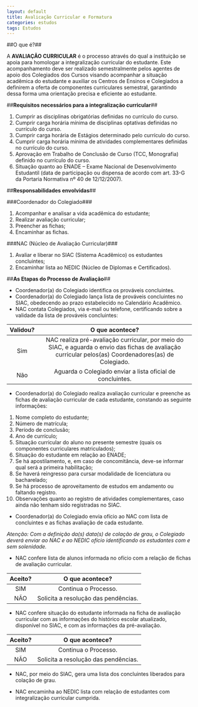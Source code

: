 ```yaml
---
layout: default
title: Avalicação Curricular e Formatura
categories: estudos
tags: Estudos
---
```


##O que é?##

A **AVALIAÇÃO CURRICULAR** é o processo através do qual a instituição se apoia para homologar a integralização curricular do estudante.  Este acompanhamento deve ser realizado semestralmente pelos agentes de apoio dos Colegiados dos Cursos visando acompanhar a situação acadêmica do estudante e auxiliar os Centros de Ensinos e Colegiados a definirem a oferta de componentes curriculares semestral, garantindo dessa forma uma orientação precisa e eficiente ao estudante.

##**Requisitos necessários para a integralização curricular**##

1. Cumprir as disciplinas obrigatórias definidas no currículo do curso.
2. Cumprir carga horária mínima de disciplinas optativas definidas no currículo do curso.
3. Cumprir carga horária de Estágios determinado pelo currículo do curso.
4. Cumprir carga horária mínima de atividades complementares definidas no currículo do curso.
5. Aprovação em Trabalho de Conclusão de Curso (TCC, Monografia) definido no currículo do curso.
6. Situação quanto ao ENADE – Exame Nacional de Desenvolvimento Estudantil (data de participação ou dispensa de acordo com art. 33-G da Portaria Normativa nº 40 de 12/12/2007).

##**Responsabilidades envolvidas**##

###Coordenador do Colegiado###

1. Acompanhar e analisar a vida acadêmica do estudante;
2. Realizar avaliação curricular;
3. Preencher as fichas;
4. Encaminhar as fichas.

###NAC (Núcleo de Avaliação Curricular)###

1. Avaliar e liberar no SIAC (Sistema Acadêmico) os estudantes concluintes;
2. Encaminhar lista ao NEDIC (Núcleo de Diplomas e Certificados).

##**As Etapas do Processo de Avaliação**##

* Coordenador(a) do Colegiado identifica os prováveis concluintes.
* Coordenador(a) do Colegiado lança lista de prováveis concluintes no SIAC, obedecendo ao prazo estabelecido no Calendário Acadêmico.
* NAC contata Colegiados, via e-mail ou telefone, certificando sobre a validade da lista de prováveis concluintes:

|**Validou?**|**O que acontece?**|
|:----------:|:-----------------:|
|Sim|NAC realiza pré-avaliação curricular, por meio do SIAC, e aguarda o envio das fichas de avaliação curricular pelos(as) Coordenadores(as) de Colegiado.|
|Não|Aguarda o Colegiado enviar a lista oficial de concluintes.|

*  Coordenador(a) do Colegiado realiza avaliação curricular e preenche as fichas de avaliação curricular de cada estudante, constando as seguinte informações:

1. Nome completo do estudante;
2. Número de matrícula;
3. Período de conclusão;
4. Ano de currículo;
5. Situação curricular do aluno no presente semestre (quais os componentes curriculares matriculados);
6. Situação do estudante em relação ao ENADE;
7. Se há apostilamento, e, em caso de concomitância, deve-se informar qual será a primeira habilitação;
8. Se haverá reingresso para cursar modalidade de licenciatura ou bacharelado;
9. Se há processo de aproveitamento de estudos em andamento ou faltando registro.
10. Observações quanto ao registro de atividades complementares, caso ainda não tenham sido registradas no SIAC.

* Coordenador(a) do Colegiado envia ofício ao NAC com lista de concluintes e as fichas avaliação de cada estudante.

*Atenção: Com a definição da(s) data(s) de colação de grau, o Colegiado deverá enviar ao NAC e ao NEDIC ofício identificando os estudantes com e sem solenidade.*


* NAC confere lista de alunos informada no ofício com a relação de fichas de avaliação curricular.


|**Aceito?**|**O que acontece?**|
|:----------:|:-----------------:|
|SIM|Continua o Processo.|
|NÃO|Solicita a resolução das pendências.|

* NAC confere situação do estudante informada na ficha de avaliação curricular com as informações do histórico escolar atualizado, disponível no SIAC, e com as informações da pré-avaliação.

|**Aceito?**|**O que acontece?**|
|:----------:|:-----------------:|
|SIM|Continua o Processo.|
|NÃO|Solicita a resolução das pendências.|

* NAC, por meio do SIAC, gera uma lista dos concluintes liberados para colação de grau.

* NAC encaminha ao NEDIC lista com relação de estudantes com integralização curricular cumprida.

